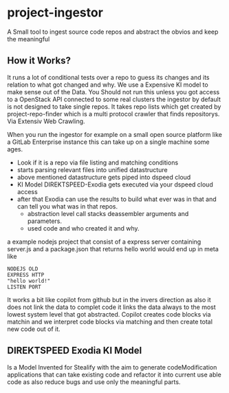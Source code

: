 # project-ingestor
A Small tool to ingest source code repos and abstract the obvios and keep the meaningful 

## How it Works?
It runs a lot of conditional tests over a repo to guess its changes and its relation to what got changed and why. We use a Expensive KI model to make sense out of the Data. You Should not run this unless you got access to a OpenStack API connected to some real clusters the ingestor by default is not designed to take single repos. It takes repo lists which get created by project-repo-finder which is a multi protocol crawler that finds repositorys. Via Extensiv Web Crawling.

When you run the ingestor for example on a small open source platform like a GitLab Enterprise instance this can take up on a single machine some ages.

- Look if it is a repo via file listing and matching conditions
- starts parsing relevant files into unified datastructure
- above mentioned datastructure gets piped into dspeed cloud 
- KI Model DIREKTSPEED-Exodia gets executed via your dspeed cloud access
- after that Exodia can use the results to build what ever was in that and can tell you what was in that repos.
  - abstraction level call stacks deassembler arguments and parameters. 
  - used code and who created it and why. 
  
  
a example nodejs project that consist of a express server containing server.js and a package.json that returns hello world would end up in meta like
```
NODEJS OLD
EXPRESS HTTP
"hello world!"
LISTEN PORT
```

It works a bit like copilot from github but in the invers direction as also it does not link the data to complet code it links the data always to the most lowest system level that got abstracted. Copilot creates code blocks via matchin and we interpret code blocks via matching and then create total new code out of it. 

## DIREKTSPEED Exodia KI Model
Is a Model Invented for Stealify with the aim to generate codeModification applications that can take existing code and refactor it into current use able code as also reduce bugs and use only the meaningful parts.
